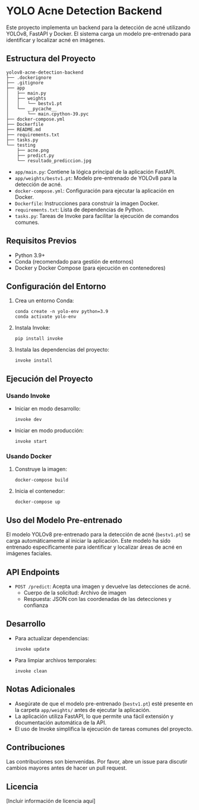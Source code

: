 # YOLO Acne Detection Backend

Este proyecto implementa un backend para la detección de acné utilizando YOLOv8, FastAPI y Docker. El sistema carga un modelo pre-entrenado para identificar y localizar acné en imágenes.

## Estructura del Proyecto

```
yolov8-acne-detection-backend
├── .dockerignore
├── .gitignore
├── app
│   ├── main.py
│   ├── weights
│   │   └── bestv1.pt
│   └── __pycache__
│       └── main.cpython-39.pyc
├── docker-compose.yml
├── Dockerfile
├── README.md
├── requirements.txt
├── tasks.py
└── testing
    ├── acne.png
    ├── predict.py
    └── resultado_prediccion.jpg
```

- `app/main.py`: Contiene la lógica principal de la aplicación FastAPI.
- `app/weights/bestv1.pt`: Modelo pre-entrenado de YOLOv8 para la detección de acné.
- `docker-compose.yml`: Configuración para ejecutar la aplicación en Docker.
- `Dockerfile`: Instrucciones para construir la imagen Docker.
- `requirements.txt`: Lista de dependencias de Python.
- `tasks.py`: Tareas de Invoke para facilitar la ejecución de comandos comunes.

## Requisitos Previos

- Python 3.9+
- Conda (recomendado para gestión de entornos)
- Docker y Docker Compose (para ejecución en contenedores)

## Configuración del Entorno

1. Crea un entorno Conda:

   ```
   conda create -n yolo-env python=3.9
   conda activate yolo-env
   ```

2. Instala Invoke:

   ```
   pip install invoke
   ```

3. Instala las dependencias del proyecto:
   ```
   invoke install
   ```

## Ejecución del Proyecto

### Usando Invoke

- Iniciar en modo desarrollo:

  ```
  invoke dev
  ```

- Iniciar en modo producción:
  ```
  invoke start
  ```

### Usando Docker

1. Construye la imagen:

   ```
   docker-compose build
   ```

2. Inicia el contenedor:
   ```
   docker-compose up
   ```

## Uso del Modelo Pre-entrenado

El modelo YOLOv8 pre-entrenado para la detección de acné (`bestv1.pt`) se carga automáticamente al iniciar la aplicación. Este modelo ha sido entrenado específicamente para identificar y localizar áreas de acné en imágenes faciales.

## API Endpoints

- `POST /predict`: Acepta una imagen y devuelve las detecciones de acné.
  - Cuerpo de la solicitud: Archivo de imagen
  - Respuesta: JSON con las coordenadas de las detecciones y confianza

## Desarrollo

- Para actualizar dependencias:

  ```
  invoke update
  ```

- Para limpiar archivos temporales:
  ```
  invoke clean
  ```

## Notas Adicionales

- Asegúrate de que el modelo pre-entrenado (`bestv1.pt`) esté presente en la carpeta `app/weights/` antes de ejecutar la aplicación.
- La aplicación utiliza FastAPI, lo que permite una fácil extensión y documentación automática de la API.
- El uso de Invoke simplifica la ejecución de tareas comunes del proyecto.

## Contribuciones

Las contribuciones son bienvenidas. Por favor, abre un issue para discutir cambios mayores antes de hacer un pull request.

## Licencia

[Incluir información de licencia aquí]
